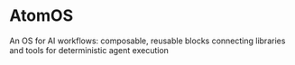 # AtomOS
An OS for AI workflows: composable, reusable blocks connecting libraries and tools for deterministic agent execution
